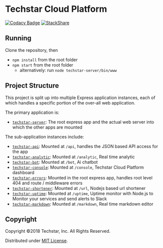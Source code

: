 # Techstar Cloud Platform

[![Codacy Badge](https://api.codacy.com/project/badge/Grade/c4aaed48afc64b67a95d7d30ed121afb)](https://www.codacy.com/app/tortuvshin/techstar-bot?utm_source=github.com&utm_medium=referral&utm_content=techstar-inc/techstar-bot&utm_campaign=badger)
[![StackShare](https://img.shields.io/badge/tech-stack-0690fa.svg?style=flat)](https://stackshare.io/techstar-inc/techstar-inc)

## Running

Clone the repository, then 

* `npm install` from the root folder
* `npm start` from the root folder
  * alternatively: run `node techstar-server/bin/www` 

## Project Structure

This project is split up into multiple Express application instances,
each of which handles a specific portion of the over-all web application.

The primary application is:

* [`techstar-server`](/): The root express app and the actual web server into which the other apps are mounted

The sub-application instances include:

* [`techstar-api`](/api): Mounted at `/api`, handles the JSON based API access for the app
* [`techstar-analytic`](/analytic): Mounted at `/analytic`, Real time analytic
* [`techstar-bot`](/bot): Mounted at `/bot`, Ai chatbot
* [`techstar-console`](/console): Mounted at `/console`, Techstar Cloud Platform dashboard
* [`techstar-errors`](/errors): Mounted in the root express app, handles root level 404 and route / middleware errors
* [`techstar-shortener`](/shorter): Mounted at `/url`, Nodejs based url shortener
* [`techstar-uptime`](/uptime): Mounted at `/uptime`, Uptime monitor with Node.js to Monitor your services and send alerts to Slack
* [`techstar-markdown`](/markdown): Mounted at `/markdown`, Real time markdown editor

## Copyright

Copyright &copy;2018 Techstar, Inc. All Rights Reserved.

Distributed under [MIT License](http://mutedsolutions.mit-license.org).
